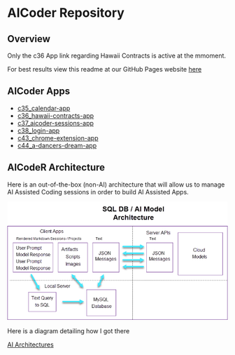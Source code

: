 # AICoder Repository

## Overview

Only the c36 App link regarding Hawaii Contracts is active at the mmoment. 

For best results view this readme at our GitHub Pages website [here](https://robinmattern.github.io/AICodeR_dev03-robin/#/)

## AICoder Apps   

- [c35_calendar-app]()   
- [c36_hawaii-contracts-app](c36_hawaii-contracts-app/c36_u40707.1921_summary.md)   
- [c37_aicoder-sessions-app]()   
- [c38_login-app]()   
- [c43_chrome-extension-app]()   
- [c44_a-dancers-dream-app]()   

## AICodeR Architecture

Here is an out-of-the-box (non-AI) architecture that will allow us to manage AI Assisted Coding sessions in order to build AI Assisted Apps.

![](./assets/ai40709.05_SQL%20AI%20Model%20Architecture.png)

Here is a diagram detailing how I got there

[AI Architectures](./assets/ai40709.04_SQL%20AI%20Model%20Architectures.png)
